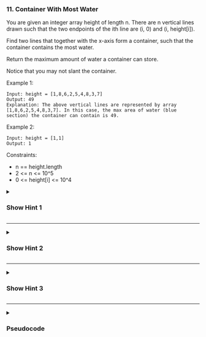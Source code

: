 ### 11. Container With Most Water

You are given an integer array height of length n. There are n vertical lines drawn such that the two endpoints of the ith line are (i, 0) and (i, height[i]).

Find two lines that together with the x-axis form a container, such that the container contains the most water.

Return the maximum amount of water a container can store.

Notice that you may not slant the container.

Example 1:
```
Input: height = [1,8,6,2,5,4,8,3,7]
Output: 49
Explanation: The above vertical lines are represented by array [1,8,6,2,5,4,8,3,7]. In this case, the max area of water (blue section) the container can contain is 49.
```
Example 2:
```
Input: height = [1,1]
Output: 1
```

Constraints:

- n == height.length
- 2 <= n <= 10^5
- 0 <= height[i] <= 10^4

<details>
  <summary><h3>Show Hint 1</h3></summary>
  <p>You can solve it in brute force O(n^2), which is not efficient. Try to solve it using two pointer method.</p>
</details>

---
<details>
  <summary><h3>Show Hint 2</h3></summary>
  <p>Always move the minimum hight pointer either left or right(increment or decrement) and also keep track of maximum from start to end.</p>
</details>

---
<details>
  <summary><h3>Show Hint 3</h3></summary>
  <p>Calculate amount of water at each step by getting the differnce of right - left and multiply it with the minimum height(either height[left] or height[right]).</p>
</details>

---
<details>
  <summary><h3>Pseudocode</h3></summary>
  <pre>
    left -> 0
    right -> height.length - 1
    result -> 0
    while left lessThan right
      area -> (right - left) * (if height[left] lessThan height[right] then height[left] else height[right])
      result -> if result greaterThan area then result else area
      if height[left] isLessThan height[right] then left += 1 else right -= 1
    return result
  </pre>
</details>
